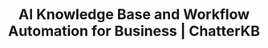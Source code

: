 ---
layout: marketing-home

# SEO and metadata
title: "AI Knowledge Base and Workflow Automation for Business | ChatterKB"
description: "ChatterKB's AI for business and AI for enterprise transform your organization's knowledge into automated workflows, reports, and solutions without the manual lift."

# Page content
hero:
  title: "Your Business Intelligence. Automated."
  split_title:
    main: "Your Business Intelligence."
    highlight: "Automated."
  description: "ChatterKB's AI knowledge base transforms organizational insights into workflow automation, reports, and solutions without the manual lift."
  image: "/assets/images/marketing/hero-image.webp"
  primary_button:
    text: "Try It Free"
    url: "https://app.chatterkb.com/auth/signup"
  secondary_button:
    text: "Book 15-Min Call"
    url: "https://calendar.google.com/calendar/u/0/appointments/schedules/AcZssZ0oYQ10osj27ugUfwOrSoV893uJ-kWPhIKNBhII5bTlwc3j6HdkEunH29TciGeOttFjfxqEn92O"

problems:
  section_title: "What's Slowing Your Business Down"
  items:
    - title: "Brilliant Work, Buried and Forgotten"
      description: "Your team creates valuable insights every day - but they're scattered across multiple tools and nobody can find them when it matters. An AI knowledge base solves this by centralizing intelligence that grows with your business."
    - title: "Reporting That Bleeds Profit"
      description: "Every hour spent rebuilding decks and updates is an hour stolen from strategy. You're paying smart people to copy and paste - and your bottom line feels it."
    - title: "Your Growth Is Breaking Your Team"
      description: "The more your business expands, the more your team drowns in repeatable tasks. Without workflow automation powered by AI for enterprise, quality drops, delivery slows, and top performers burn out."

solution:
  title: "From Knowledge to Action in One Move"
  description: "ChatterKB combines AI for business with workflow automation powered by everything your organization already knows."
  image: "/assets/images/marketing/workflow-diagram.webp"
  steps:
    - title: "Capture Knowledge"
      description: "Connect your tools and ChatterKB's AI knowledge base automatically collects insights from meetings, documents, and communications."
      image: "/assets/images/marketing/workflow-step1.webp"
      badges:
        - "Slack"
        - "Google Drive"
        - "Notion" 
        - "YouTube"
        - "Zapier"
        - "And more..."
    - title: "Process & Organize"
      description: "Our enterprise AI structures information into actionable formats, categorizing insights and identifying patterns."
      image: "/assets/images/marketing/workflow-step2.webp"
      badges:
        - "Categorize"
        - "Summarize"
        - "Connect"
    - title: "Generate Results"
      description: "Transform business intelligence into automated workflows, reports, and campaigns with a single click."
      image: "/assets/images/marketing/workflow-step3.webp"
      badges:
        - "Reports"
        - "Workflows"
        - "Zapier MCP"

features:
  tagline: "DISCOVER • AUTOMATE • SCALE"
  title: "Work Smarter, Not Harder"
  items:
    - icon: "bi-pin-angle-fill"
      title: "Pin Insights, Instantly Create Reports"
      description: "Mark key moments during chats and turn them into business-ready reports with no formatting needed. AI for business that actually saves time."
      image: "/assets/images/marketing/feature-pin.webp"
    - icon: "bi-file-earmark-text"
      title: "Get the Gold Without Reading the Docs"
      description: "Drop in a 50-page strategy PDF and get key messages, audience insights, and action items in seconds. AI knowledge base that eliminates guesswork."
      image: "/assets/images/marketing/feature-docs.webp"
      url: "/features/chat-assistant-document-analysis"
    - icon: "bi-kanban"
      title: "Build Processes That Run Themselves"
      description: "Turn your organization's best practices into workflow automation that guides your team step by step - without management overhead."
      image: "/assets/images/marketing/feature-sop.webp"
      url: "/features/workflows"
    - icon: "bi-people"
      title: "Keep the Intelligence, Even When People Leave"
      description: "Capture your team's expertise in your AI knowledge base and make it usable forever. When someone leaves, their knowledge stays - and your systems keep improving."
      image: "/assets/images/marketing/feature-team.webp"
      url: "/features/knowledge-base"

enterprise:
  title: "AI for Enterprise: Security Without the Enterprise Headaches"
  description: "Deploy our AI for enterprise on your infrastructure with complete data sovereignty, regulatory compliance, and zero-trust security architecture."

branded_content:
  title: "Turn Your Business Into a Thought Leader"
  description: "Create branded, public knowledge bases that showcase your expertise while attracting premium clients. Position your organization as the go-to authority in your space with enterprise AI solutions."
  image: "/assets/images/marketing/custom-branding.webp"
  features:
    - title: "Business Branding"
      description: "Add your logo, colors, and custom CSS for complete brand control"
    - title: "Client Attraction"
      description: "Showcase expertise through valuable, accessible knowledge"
    - title: "Thought Leadership"
      description: "Position your business as the expert authority in your field"
    - title: "Client Self-Service"
      description: "Reduce support load with intelligent, branded resource centers powered by AI for business"

roi:
  title: "The ROI of Getting This Right"
  benefits:
    - icon: "bi-clock"
      title: "Save Time"
      description: "10+ hours per week per knowledge worker - reclaimed from reporting, searching, and re-explaining the same things."
    - icon: "bi-graph-up-arrow"
      title: "Grow Smarter"
      description: "Faster onboarding, repeatable results, and cleaner handoffs. Your workflow automation systems grow with your organization."
    - icon: "bi-robot"
      title: "Automate the Grind"
      description: "Transform repetitive tasks into automated workflows. Free up your best people to actually think and lead."

cta:
  title: "Let's Build Your Business Intelligence Engine"
  description: "See how ChatterKB's AI knowledge base and workflow automation can elevate your team and transform your operations."
  image: "/assets/images/marketing/product-screenshot.png"
  primary_button:
    text: "Try It Free"
    url: "https://app.chatterkb.com/auth/signup"
  secondary_button:
    text: "Book 15-Min Call"
    url: "https://calendar.google.com/calendar/u/0/appointments/schedules/AcZssZ0oYQ10osj27ugUfwOrSoV893uJ-kWPhIKNBhII5bTlwc3j6HdkEunH29TciGeOttFjfxqEn92O"

_trusted:
  text: "Trusted by fast-moving agencies that actually ship work"
  logos:
    - name: "Agency 1"
      image: "/assets/images/marketing/agency1-logo.webp"
    - name: "Agency 2"
      image: "/assets/images/marketing/agency2-logo.webp"
    - name: "Agency 3"
      image: "/assets/images/marketing/agency3-logo.webp"
    - name: "Agency 4"
      image: "/assets/images/marketing/agency4-logo.webp"
    - name: "Agency 5"
      image: "/assets/images/marketing/agency5-logo.webp"
--- 